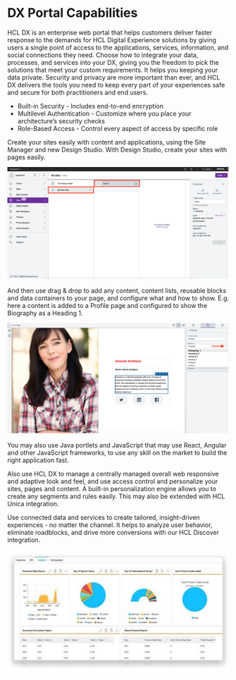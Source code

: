 # DX Portal Capabilities

HCL DX is an enterprise web portal that helps customers deliver faster response to the demands for HCL Digital Experience solutions by giving users a single point of access to the applications, services, information, and social connections they need.
Choose how to integrate your data, processes, and services into your DX, giving you the freedom to pick the solutions that meet your custom requirements.
It helps you keeping your data private. Security and privacy are more important than ever, and HCL DX delivers the tools you need to keep every part of your experiences safe and secure for both practitioners and end users.

* Built-in Security - Includes end-to-end encryption 
* Multilevel Authentication - Customize where you place your architecture’s security checks 
* Role-Based Access - Control every aspect of access by specific role 

Create your sites easily with content and applications, using the Site Manager and new Design Studio. With Design Studio, create your sites with pages easily.

![Overview - Design Studio](assets/overview-design-studio.png)

And then use drag & drop to add any content, content lists, reusable blocks and data containers to your page, and configure what and how to show. E.g. here a content is added to a Profile page and configured to show the Biography as a Heading 1.

![Overview - Site Management](assets/overview-site-management.png)

You may also use Java portlets and JavaScript that may use React, Angular and other JavaScript frameworks, to use any skill on the market to build the right application fast. 

Also use HCL DX to manage a centrally managed overall web responsive and adaptive look and feel, and use access control and personalize your sites, pages and content. A built-in personalization engine allows you to create any segments and rules easily. This may also be extended with HCL Unica integration.

Use connected data and services to create tailored, insight-driven experiences - no matter the channel. It helps to analyze user behavior, eliminate roadblocks, and drive more conversions with our HCL Discover integration.

![Overview - Discover Integration](assets/overview-discover.jpg)